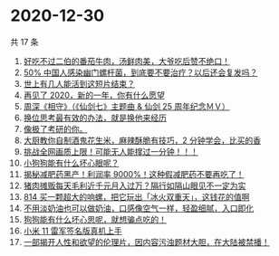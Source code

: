 # 2020-12-30

共 17 条

<!-- BEGIN ZHIHUVIDEO -->
<!-- 最后更新时间 Wed Dec 30 2020 07:19:33 GMT+0800 (CST) -->
1. [好吃不过二伯的番茄牛肉，汤鲜肉美，大爷吃后赞不绝口！](https://www.zhihu.com/zvideo/1327297069954691072)
1. [50% 中国人感染幽门螺杆菌，到底要不要治疗？以后还会复发吗？](https://www.zhihu.com/zvideo/1327203493397442560)
1. [世上有几人能活到这短片结束？](https://www.zhihu.com/zvideo/1326133888490663936)
1. [再见了 2020，新的一年，你有什么愿望](https://www.zhihu.com/zvideo/1327362966057369600)
1. [周深《相守》（《仙剑七》主题曲 & 仙剑 25 周年纪念ＭＶ）](https://www.zhihu.com/zvideo/1327227418596827136)
1. [换位思考最有效的办法，就是换他来经历](https://www.zhihu.com/zvideo/1327279582059962368)
1. [像极了考研的你。](https://www.zhihu.com/zvideo/1326579724336947200)
1. [大厨教你自制酒鬼花生米，麻辣酥脆有技巧，2 分钟学会，比买的香](https://www.zhihu.com/zvideo/1327288123957645312)
1. [挑战全网画质上限！可能无人能撑过一分钟！！！](https://www.zhihu.com/zvideo/1326853910472810496)
1. [小狗狗能有什么坏心眼呢？](https://www.zhihu.com/zvideo/1326851618650497024)
1. [揭秘减肥药黑产！利润率 9000%！这种假减肥药不要再吃了！](https://www.zhihu.com/zvideo/1327303527295479808)
1. [猪肉摊贩每天毛利近千元月入过万？隔行如隔山眼见不一定为实](https://www.zhihu.com/zvideo/1327222736625295360)
1. [814 买一颗超大的响螺，把它玩出「冰火双重天」，这钱花的值啊](https://www.zhihu.com/zvideo/1326727890751672320)
1. [不用淡奶油也可以做奶油，口感像空气一样，轻盈细腻，入口即化](https://www.zhihu.com/zvideo/1326652624054415360)
1. [狗狗能有什么坏心思呢，就想骗点吃的！](https://www.zhihu.com/zvideo/1327204314125946880)
1. [小米 11 雷军签名版真机上手](https://www.zhihu.com/zvideo/1327005625805479936)
1. [一部揭开人性和欲望的伦理片，因内容污浊题材大胆，在大陆被禁播！](https://www.zhihu.com/zvideo/1326636926485405696)
<!-- END ZHIHUVIDEO -->

